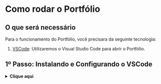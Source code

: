 # Como rodar o Portfólio

## O que será necessário
Para o funcionamento do Portfólio, você precisara da seguinte tecnologia:

1. [VSCode](https://code.visualstudio.com/Download): Utilizaremos o Visual Studio Code para abrir o Portfólio.

## 1º Passo: Instalando e Configurando o VSCode

<details>
  <summary><b>Clique aqui</b></summary>
  Para configurar o VSCode siga os seguintes passos: <br>

  Logo após baixar e instalar o Visual Studio Code no seu computador, você irá abri-lo, ao abrir o programa você ira se deparar com a seguinte tela: <br> <img src"https://media.discordapp.net/attachments/1169661487615311955/1239273379236806726/image.png?ex=664252c6&is=66410146&hm=09cafeb0687e1dd270079c385c1eca413de56c564dac0af5d21ef32db0cd4408&=&format=webp&quality=lossless&width=1112&height=658">

</details>
<br>
